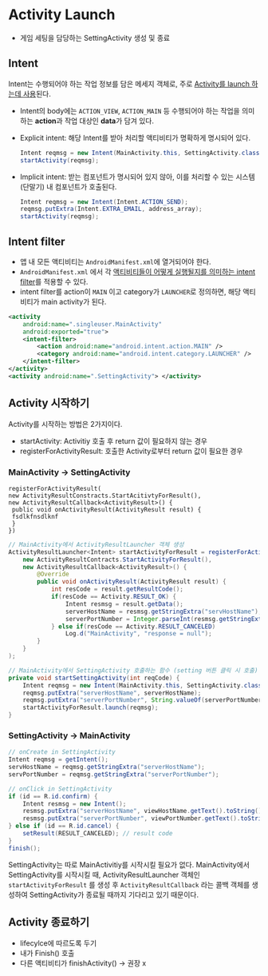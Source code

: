 # Activity Launch

- 게임 세팅을 담당하는 SettingActivity 생성 및 종료

## Intent

Intent는 수행되어야 하는 작업 정보를 담은 메세지 객체로, 주로 <u>Activity를 launch 하는데 사용</u>된다.

- Intent의 body에는 `ACTION_VIEW`, `ACTION_MAIN` 등 수행되어야 하는 작업을 의미하는 **action**과 작업 대상인 **data**가 담겨 있다.

- Explicit intent: 해당 Intent를 받아 처리할 액티비티가 명확하게 명시되어 있다.

  ```java
  Intent reqmsg = new Intent(MainActivity.this, SettingActivity.class);
  startActivity(reqmsg);
  ```

- Implicit intent: 받는 컴포넌트가 명시되어 있지 않아, 이를 처리할 수 있는 시스템(단말기) 내 컴포넌트가 호출된다.

  ```java
  Intent reqmsg = new Intent(Intent.ACTION_SEND);
  reqmsg.putExtra(Intent.EXTRA_EMAIL, address_array);
  startActivity(reqmsg);
  ```

## Intent filter

- 앱 내 모든 액티비티는 `AndroidManifest.xml`에 열거되어야 한다.
- `AndroidManifest.xml` 에서 각 <u>액티비티들이 어떻게 실행될지를 의미하는 intent filter</u>를 적용할 수 있다.
- intent filter를 action이 `MAIN` 이고 category가 `LAUNCHER`로 정의하면, 해당 액티비티가 main activity가 된다.

```xml
<activity
    android:name=".singleuser.MainActivity"
    android:exported="true">
    <intent-filter>
        <action android:name="android.intent.action.MAIN" />
        <category android:name="android.intent.category.LAUNCHER" />
    </intent-filter>
</activity>
<activity android:name=".SettingActivity"> </activity>
```

## Activity 시작하기

Activity를 시작하는 방법은 2가지이다.

- startActivity: Activitiy 호출 후 return 값이 필요하지 않는 경우
- registerForActivityResult: 호출한 Activity로부터 return 값이 필요한 경우

### MainActivity -> SettingActivity

```
registerForActivityResult(
new ActivityResultConstracts.StartAcitivtyForResult(),
new ActivityResultCallback<ActivityResult>() {
 public void onActivityResult(ActivityResult result) {
 fsdlkfnsdlknf
 }
})
```

```java
// MainActivity에서 ActivityResultLauncher 객체 생성
ActivityResultLauncher<Intent> startActivityForResult = registerForActivityResult(
    new ActivityResultContracts.StartActivityForResult(),
    new ActivityResultCallback<ActivityResult>() {
        @Override
        public void onActivityResult(ActivityResult result) {
            int resCode = result.getResultCode();
            if(resCode == Activity.RESULT_OK) {
                Intent resmsg = result.getData();
                serverHostName = resmsg.getStringExtra("servHostName");
                serverPortNumber = Integer.parseInt(resmsg.getStringExtra("serverPortNumber"));
            } else if(resCode == Activity.RESULT_CANCELED)
                Log.d("MainActivity", "response = null");
        }
    }
);

// MainActivity에서 SettingActivity 호출하는 함수 (setting 버튼 클릭 시 호출)
private void startSettingActivity(int reqCode) {
    Intent reqmsg = new Intent(MainActivity.this, SettingActivity.class); // explicit
    reqmsg.putExtra("serverHostName", serverHostName);
    reqmsg.putExtra("serverPortNumber", String.valueOf(serverPortNumber));
    startActivityForResult.launch(reqmsg);
}
```

### SettingActivity -> MainActivity

```java
// onCreate in SettingActivity
Intent reqmsg = getIntent();
servHostName = reqmsg.getStringExtra("serverHostName");
servPortNumber = reqmsg.getStringExtra("serverPortNumber");

// onClick in SettingActivity
if (id == R.id.confirm) {
    Intent resmsg = new Intent();
    resmsg.putExtra("serverHostName", viewHostName.getText().toString());
    resmsg.putExtra("serverPortNumber", viewPortNumber.getText().toString());
} else if (id == R.id.cancel) {
    setResult(RESULT_CANCELED); // result code
}
finish();
```

SettingActivity는 따로 MainActivitiy를 시작시킬 필요가 없다. MainActivity에서 SettingActivity를 시작시킬 때, ActivityResultLauncher 객체인 `startActivityForResult` 를 생성 후 `ActivityResultCallback` 라는 콜백 객체를 생성하여 SettingActivity가 종료될 때까지 기다리고 있기 때문이다.

## Activity 종료하기

- lifecylce에 따르도록 두기
- 내가 Finish() 호출
- 다른 액티비티가 finishActivity() -> 권장 x
